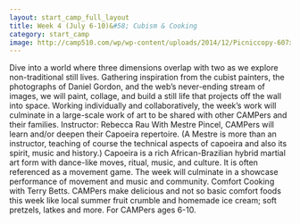 ```yaml
---
layout: start_camp_full_layout
title: Week 4 (July 6-10)&#58; Cubism & Cooking
category: start_camp
image: http://camp510.com/wp/wp-content/uploads/2014/12/Picniccopy-607x240.jpg
---
```


Dive into a world where three dimensions overlap with two as we explore non-traditional still lives. Gathering inspiration from the cubist painters, the photographs of Daniel Gordon, and the web’s never-ending stream of images, we will paint, collage, and build a still life that projects off the wall into space. Working individually and collaboratively, the week’s work will culminate in a large-scale work of art to be shared with other CAMPers and their families. Instructor: Rebecca Rau With Mestre Pincel, CAMPers will learn and/or deepen their Capoeira repertoire. (A Mestre is more than an instructor, teaching of course the technical aspects of capoeira and also its spirit, music and history.) Capoeira is a rich African-Brazilian hybrid martial art form with dance-like moves, ritual, music, and culture. It is often referenced as a movement game. The week will culminate in a showcase performance of movement and music and community. Comfort Cooking with Terry Betts. CAMPers make delicious and not so basic comfort foods this week like local summer fruit crumble and homemade ice cream; soft pretzels, latkes and more.   For CAMPers ages 6-10.